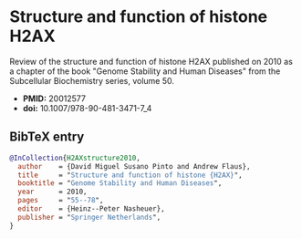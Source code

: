 Structure and function of histone H2AX
======================================

Review of the structure and function of histone H2AX published on 2010 as a
chapter of the book "Genome Stability and Human Diseases" from the Subcellular
Biochemistry series, volume 50.

* **PMID:** 20012577
* **doi:** 10.1007/978-90-481-3471-7_4

BibTeX entry
------------

```bibtex
@InCollection{H2AXstructure2010,
  author    = {David Miguel Susano Pinto and Andrew Flaus},
  title     = "Structure and function of histone {H2AX}",
  booktitle = "Genome Stability and Human Diseases",
  year      = 2010,
  pages     = "55--78",
  editor    = {Heinz--Peter Nasheuer},
  publisher = "Springer Netherlands",
}
```
